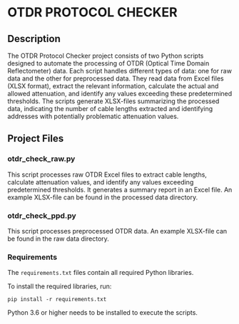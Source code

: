 # OTDR PROTOCOL CHECKER

## Description
The OTDR Protocol Checker project consists of two Python scripts designed to automate the processing of OTDR (Optical Time Domain Reflectometer) data. Each script handles different types of data: one for raw data and the other for preprocessed data. They read data from Excel files (XLSX format), extract the relevant information, calculate the actual and allowed attenuation, and identify any values exceeding these predetermined thresholds. The scripts generate XLSX-files summarizing the processed data, indicating the number of cable lengths extracted and identifying addresses with potentially problematic attenuation values.

## Project Files

### otdr_check_raw.py

This script processes raw OTDR Excel files to extract cable lengths, calculate attenuation values, and identify any values exceeding predetermined thresholds. It generates a summary report in an Excel file.
An example XLSX-file can be found in the processed data directory.

### otdr_check_ppd.py
This script processes preprocessed OTDR data. An example XLSX-file can be found in the raw data directory.

### Requirements
The `requirements.txt` files contain all required Python libraries.

To install the required libraries, run:
```
pip install -r requirements.txt
```

Python 3.6 or higher needs to be installed to execute the scripts.


